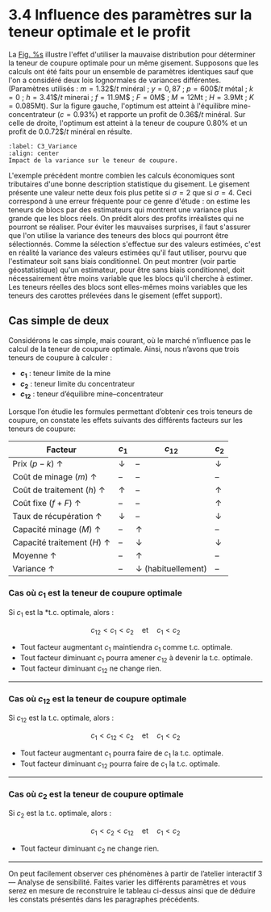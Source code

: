 # 3.4 Influence des paramètres sur la teneur optimale et le profit


La [Fig. %s](#C3_Variance) illustre l'effet d'utiliser la mauvaise distribution pour déterminer la teneur de coupure optimale pour un même gisement. Supposons que les calculs ont été faits pour un ensemble de paramètres identiques sauf que l'on a considéré deux lois lognormales de variances différentes. (Paramètres utilisés : $m=1.32\$/t$ minéral ; $y=0{,}87$ ; $p=600\$/t$ métal ; $k=0$ ; $h=3.41\$/t$ minerai ; $f=11.9$M\$ ; $F=0$M\$ ; $M=12$Mt ; $H=3.9$Mt ; $K=0.085$Mt). Sur la figure gauche, l'optimum est atteint à l'équilibre mine-concentrateur ($c=0.93\%$) et rapporte un profit de $0.36\$/t$ minéral. Sur celle de droite, l'optimum est atteint à la teneur de coupure $0.80\%$ et un profit de $0.0.72\$/t$ minéral en résulte.

```{figure} images/C3_Variance.png
:label: C3_Variance
:align: center 
Impact de la variance sur le teneur de coupure.
``` 

L'exemple précédent montre combien les calculs économiques sont tributaires d'une bonne description statistique du gisement. Le gisement présente une valeur nette deux fois plus petite si $\sigma = 2%^2$ que si $\sigma = 4%^2$. Ceci correspond à une erreur fréquente pour ce genre d'étude : on estime les teneurs de blocs par des estimateurs qui montrent une variance plus grande que les blocs réels. On prédit alors des profits irréalistes qui ne pourront se réaliser. Pour éviter les mauvaises surprises, il faut s'assurer que l'on utilise la variance des teneurs des blocs qui pourront être sélectionnés. Comme la sélection s'effectue sur des valeurs estimées, c'est en réalité la variance des valeurs estimées qu'il faut utiliser, pourvu que l'estimateur soit sans biais conditionnel. On peut montrer (voir partie géostatistique) qu'un estimateur, pour être sans biais conditionnel, doit nécessairement être moins variable que les blocs qu'il cherche à estimer. Les teneurs réelles des blocs sont elles-mêmes moins variables que les teneurs des carottes prélevées dans le gisement (effet support).

## Cas simple de deux 

Considérons le cas simple, mais courant, où le marché n’influence pas le calcul de la teneur de coupure optimale. Ainsi, nous n’avons que trois teneurs de coupure à calculer : 
- **$c_1$** : teneur limite de la mine  
- **$c_2$** : teneur limite du concentrateur 
- **$c_{12}$** : teneur d’équilibre mine–concentrateur 

Lorsque l’on étudie les formules permettant d’obtenir ces trois teneurs de coupure, on constate les effets suivants des différents facteurs sur les teneurs de coupure:
 

| Facteur                 | $c_1$  | $c_{12}$ | $c_2$  |
|-------------------------|--------|----------|--------|
| Prix $(p-k)$ ↑             | ↓      | –        | ↓      |
| Coût de minage $(m)$ ↑     | –      | –        | –      |
| Coût de traitement $(h)$ ↑ | ↑      | –        | ↑      |
| Coût fixe $(f+F)$ ↑        | –      | –        | ↑      |
| Taux de récupération ↑     | ↓      | –        | ↓      |
| Capacité minage $(M)$ ↑    | –      | ↑        | –      |
| Capacité traitement $(H)$ ↑| –      | ↓        | ↓      |
| Moyenne  ↑                 | –      | ↑        | –      |
| Variance ↑                 | –      | ↓ (habituellement) | – |

### Cas où $c_1$ est la teneur de coupure optimale

Si $c_1$ est la *t.c. optimale, alors : 
 
$$
c_{12} < c_1 < c_2 \quad \text{et} \quad c_1 < c_2
$$ 
 
- Tout facteur augmentant $c_1$ maintiendra $c_1$ comme t.c. optimale.  
- Tout facteur diminuant $c_1$ pourra amener $c_{12}$ à devenir la t.c. optimale.  
- Tout facteur diminuant $c_{12}$ ne change rien.  

---

### Cas où $c_{12}$ est la teneur de coupure optimale

Si $c_{12}$ est la t.c. optimale, alors :
  
$$
c_1 < c_{12} < c_2 \quad \text{et} \quad c_1 < c_2
$$ 
 
- Tout facteur augmentant $c_1$ pourra faire de $c_1$ la t.c. optimale.  
- Tout facteur diminuant $c_{12}$ pourra faire de $c_1$ la t.c. optimale.  

---

### Cas où $c_2$ est la teneur de coupure optimale

Si $c_2$ est la t.c. optimale, alors :  

$$
c_1 < c_2 < c_{12} \quad \text{et} \quad c_1 < c_2
$$  

- Tout facteur diminuant $c_2$ ne change rien.

---

On peut facilement observer ces phénomènes à partir de l’atelier interactif 3 — Analyse de sensibilité. Faites varier les différents paramètres et vous serez en mesure de reconstruire le tableau ci-dessus ainsi que de déduire les constats présentés dans les paragraphes précédents.
